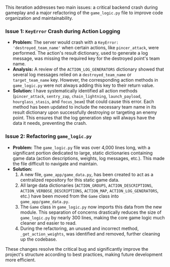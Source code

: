 This iteration addresses two main issues: a critical backend crash during gameplay and a major refactoring of the `game_logic.py` file to improve code organization and maintainability.

### Issue 1: `KeyError` Crash during Action Logging

-   **Problem:** The server would crash with a `KeyError: 'destroyed_team_name'` when certain actions, like `pincer_attack`, were performed. The action's result dictionary, used to generate a log message, was missing the required key for the destroyed point's team name.
-   **Analysis:** A review of the `ACTION_LOG_GENERATORS` dictionary showed that several log messages relied on a `destroyed_team_name` or `target_team_name` key. However, the corresponding action methods in `game_logic.py` were not always adding this key to their return value.
-   **Solution:** I have systematically identified all action methods (`pincer_attack`, `sentry_zap`, `chain_lightning`, `launch_payload`, `hourglass_stasis`, and `focus_beam`) that could cause this error. Each method has been updated to include the necessary team name in its result dictionary upon successfully destroying or targeting an enemy point. This ensures that the log generation step will always have the data it needs, preventing the crash.

### Issue 2: Refactoring `game_logic.py`

-   **Problem:** The `game_logic.py` file was over 4,000 lines long, with a significant portion dedicated to large, static dictionaries containing game data (action descriptions, weights, log messages, etc.). This made the file difficult to navigate and maintain.
-   **Solution:**
    1.  A new file, `game_app/game_data.py`, has been created to act as a centralized repository for this static game data.
    2.  All large data dictionaries (`ACTION_GROUPS`, `ACTION_DESCRIPTIONS`, `ACTION_VERBOSE_DESCRIPTIONS`, `ACTION_MAP`, `ACTION_LOG_GENERATORS`, etc.) have been moved from the `Game` class into `game_app/game_data.py`.
    3.  The `Game` class in `game_logic.py` now imports this data from the new module. This separation of concerns drastically reduces the size of `game_logic.py` by nearly 300 lines, making the core game logic much cleaner and easier to read.
    4.  During the refactoring, an unused and incorrect method, `_get_action_weights`, was identified and removed, further cleaning up the codebase.

These changes resolve the critical bug and significantly improve the project's structure according to best practices, making future development more efficient.